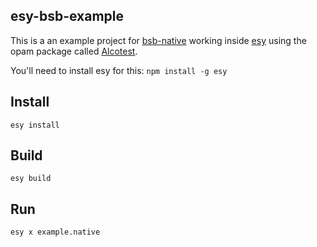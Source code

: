 esy-bsb-example
---

This is a an example project for [bsb-native](https://github.com/bsansouci/bsb-native) working inside [esy](https://esy.sh) using the opam package called [Alcotest](https://github.com/mirage/alcotest).

You'll need to install esy for this: `npm install -g esy`

## Install
`esy install`

## Build
`esy build`

## Run
`esy x example.native`

